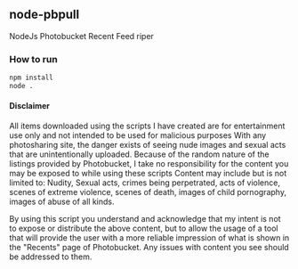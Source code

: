 ## node-pbpull
NodeJs Photobucket Recent Feed riper


### How to run
```bash
npm install
node .
```

#### Disclaimer
All items downloaded using the scripts I have created are for entertainment use only and not intended to be used for malicious purposes With any photosharing site, the danger exists of seeing nude images and sexual acts that are unintentionally uploaded. Because of the random nature of the listings provided by Photobucket, I take no responsibility for the content you may be exposed to while using these scripts Content may include but is not limited to: Nudity, Sexual acts, crimes being perpetrated, acts of violence, scenes of extreme violence, scenes of death, images of child pornography, images of abuse of all kinds.

By using this script you understand and acknowledge that my intent is not to expose or distribute the above content, but to allow the usage of a tool that will provide the user with a more reliable impression of what is shown in the "Recents" page of Photobucket. Any issues with content you see should be addressed to them.
